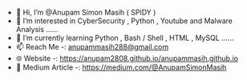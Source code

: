 - 👋 Hi, I’m @Anupam Simon Masih ( SPIDY )
- 👀 I’m interested in CyberSecurity , Python , Youtube and Malware Analysis  ......
- 🌱 I’m currently learning Python , Bash / Shell , HTML , MySQL  ......
- 📫 Reach Me -: anupammasih288@gmail.com
- 🌐 Website -: https://anupam2808.github.io/anupammasih.github.io
- 📝 Medium Article -: https://medium.com/@AnupamSimonMasih

<!---
Anupam2808/Anupam2808 is a ✨ special ✨ repository because its `README.md` (this file) appears on your GitHub profile.
You can click the Preview link to take a look at your changes.
--->
